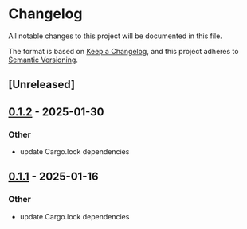 # Changelog

All notable changes to this project will be documented in this file.

The format is based on [Keep a Changelog](https://keepachangelog.com/en/1.0.0/),
and this project adheres to [Semantic Versioning](https://semver.org/spec/v2.0.0.html).

## [Unreleased]

## [0.1.2](https://github.com/kixelated/moq-rs/compare/moq-async-v0.1.1...moq-async-v0.1.2) - 2025-01-30

### Other

- update Cargo.lock dependencies

## [0.1.1](https://github.com/kixelated/moq-rs/compare/moq-async-v0.1.0...moq-async-v0.1.1) - 2025-01-16

### Other

- update Cargo.lock dependencies
